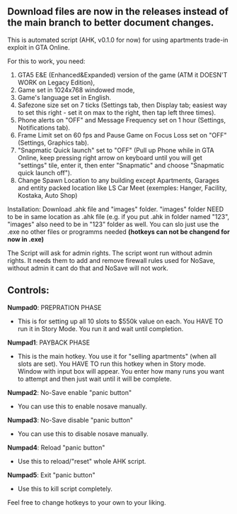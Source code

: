 **Download files are now in the releases instead of the main branch to better document changes.**
-

This is automated script (AHK, v0.1.0 for now) for using apartments trade-in exploit in GTA Online.

For this to work, you need:
1. GTA5 E&E (Enhanced&Expanded) version of the game (ATM it DOESN'T WORK on Legacy Edition),
2. Game set in 1024x768 windowed mode,
3. Game's language set in English.
4. Safezone size set on 7 ticks (Settings tab, then Display tab; easiest way to set this right - set it on max to the right, then tap left three times).
5. Phone alerts on "OFF" and Message Frequency set on 1 hour (Settings, Notifications tab).
6. Frame Limit set on 60 fps and Pause Game on Focus Loss set on "OFF" (Settings, Graphics tab).
7. "Snapmatic Quick launch" set to "OFF" (Pull up Phone while in GTA Online, keep pressing right arrow on keyboard until you will get "settings" tile, enter it, then enter "Snapmatic" and choose "Snapmatic quick launch off").
8. Change Spawn Location to any building except Apartments, Garages and entity packed location like LS Car Meet (exemples: Hanger, Facility, Kostaka, Auto Shop)


Installation:
Download .ahk file and "images" folder. "images" folder NEED to be in same location as .ahk file (e.g. if you put .ahk in folder named "123", "images" also need to be in "123" folder as well.
You can slo just use the .exe no other files or programms needed **(hotkeys can not be changend for now in .exe)**


The Script will ask for admin rights.
The script wont run without admin rights. It needs them to add and remove firewall rules used for NoSave, without admin it cant do that and NoSave will not work.


**Controls:**
-
**Numpad0**: PREPRATION PHASE
- This is for setting up all 10 slots to $550k value on each. You HAVE TO run it in Story Mode. You run it and wait until completion.


**Numpad1**: PAYBACK PHASE
- This is the main hotkey. You use it for "selling apartments" (when all slots are set). You HAVE TO run this hotkey when in Story mode.
Window with input box will appear. You enter how many runs you want to attempt and then just wait until it will be complete.

**Numpad2**: No-Save enable "panic button"
- You can use this to enable nosave manually.

**Numpad3**: No-Save disable "panic button"
- You can use this to disable nosave manually.

**Numpad4**: Reload "panic button"
- Use this to reload/"reset" whole AHK script.

**Numpad5**: Exit "panic button"
- Use this to kill script completely.


Feel free to change hotkeys to your own to your liking.
